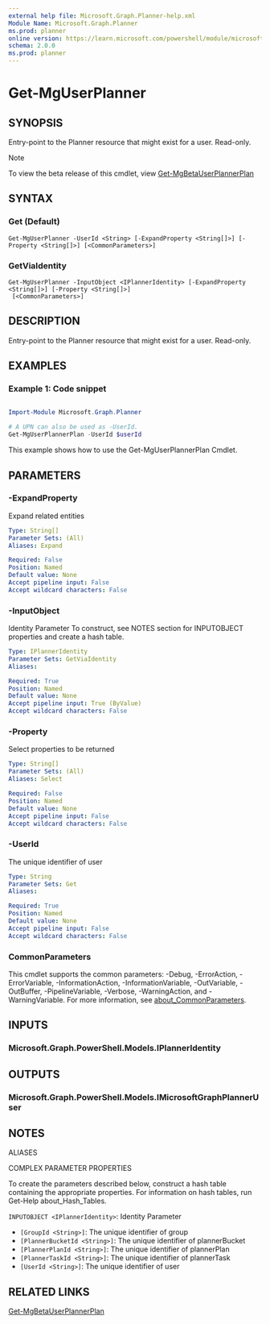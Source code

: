```yaml
---
external help file: Microsoft.Graph.Planner-help.xml
Module Name: Microsoft.Graph.Planner
ms.prod: planner
online version: https://learn.microsoft.com/powershell/module/microsoft.graph.planner/get-mguserplanner
schema: 2.0.0
ms.prod: planner
---
```


# Get-MgUserPlanner

## SYNOPSIS
Entry-point to the Planner resource that might exist for a user.
Read-only.

> [!NOTE]
> To view the beta release of this cmdlet, view [Get-MgBetaUserPlannerPlan](/powershell/module/Microsoft.Graph.Beta.Planner/Get-MgBetaUserPlannerPlan?view=graph-powershell-beta)

## SYNTAX

### Get (Default)
```
Get-MgUserPlanner -UserId <String> [-ExpandProperty <String[]>] [-Property <String[]>] [<CommonParameters>]
```

### GetViaIdentity
```
Get-MgUserPlanner -InputObject <IPlannerIdentity> [-ExpandProperty <String[]>] [-Property <String[]>]
 [<CommonParameters>]
```

## DESCRIPTION
Entry-point to the Planner resource that might exist for a user.
Read-only.

## EXAMPLES
### Example 1: Code snippet

```powershell

Import-Module Microsoft.Graph.Planner

# A UPN can also be used as -UserId.
Get-MgUserPlannerPlan -UserId $userId

```
This example shows how to use the Get-MgUserPlannerPlan Cmdlet.


## PARAMETERS

### -ExpandProperty
Expand related entities

```yaml
Type: String[]
Parameter Sets: (All)
Aliases: Expand

Required: False
Position: Named
Default value: None
Accept pipeline input: False
Accept wildcard characters: False
```

### -InputObject
Identity Parameter
To construct, see NOTES section for INPUTOBJECT properties and create a hash table.

```yaml
Type: IPlannerIdentity
Parameter Sets: GetViaIdentity
Aliases:

Required: True
Position: Named
Default value: None
Accept pipeline input: True (ByValue)
Accept wildcard characters: False
```

### -Property
Select properties to be returned

```yaml
Type: String[]
Parameter Sets: (All)
Aliases: Select

Required: False
Position: Named
Default value: None
Accept pipeline input: False
Accept wildcard characters: False
```

### -UserId
The unique identifier of user

```yaml
Type: String
Parameter Sets: Get
Aliases:

Required: True
Position: Named
Default value: None
Accept pipeline input: False
Accept wildcard characters: False
```

### CommonParameters
This cmdlet supports the common parameters: -Debug, -ErrorAction, -ErrorVariable, -InformationAction, -InformationVariable, -OutVariable, -OutBuffer, -PipelineVariable, -Verbose, -WarningAction, and -WarningVariable. For more information, see [about_CommonParameters](http://go.microsoft.com/fwlink/?LinkID=113216).

## INPUTS

### Microsoft.Graph.PowerShell.Models.IPlannerIdentity
## OUTPUTS

### Microsoft.Graph.PowerShell.Models.IMicrosoftGraphPlannerUser
## NOTES

ALIASES

COMPLEX PARAMETER PROPERTIES

To create the parameters described below, construct a hash table containing the appropriate properties. For information on hash tables, run Get-Help about_Hash_Tables.


`INPUTOBJECT <IPlannerIdentity>`: Identity Parameter
  - `[GroupId <String>]`: The unique identifier of group
  - `[PlannerBucketId <String>]`: The unique identifier of plannerBucket
  - `[PlannerPlanId <String>]`: The unique identifier of plannerPlan
  - `[PlannerTaskId <String>]`: The unique identifier of plannerTask
  - `[UserId <String>]`: The unique identifier of user

## RELATED LINKS

[Get-MgBetaUserPlannerPlan](/powershell/module/Microsoft.Graph.Beta.Planner/Get-MgBetaUserPlannerPlan?view=graph-powershell-beta)
